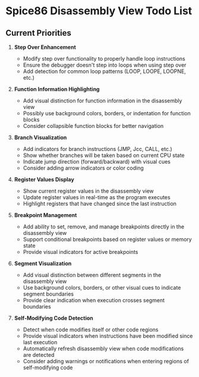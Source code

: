 # Spice86 Disassembly View Todo List

## Current Priorities

1. **Step Over Enhancement**
   - Modify step over functionality to properly handle loop instructions
   - Ensure the debugger doesn't step into loops when using step over
   - Add detection for common loop patterns (LOOP, LOOPE, LOOPNE, etc.)

3. **Function Information Highlighting**
   - Add visual distinction for function information in the disassembly view
   - Possibly use background colors, borders, or indentation for function blocks
   - Consider collapsible function blocks for better navigation

4. **Branch Visualization**
   - Add indicators for branch instructions (JMP, Jcc, CALL, etc.)
   - Show whether branches will be taken based on current CPU state
   - Indicate jump direction (forward/backward) with visual cues
   - Consider adding arrow indicators or color coding

5. **Register Values Display**
   - Show current register values in the disassembly view
   - Update register values in real-time as the program executes
   - Highlight registers that have changed since the last instruction

6. **Breakpoint Management**
   - Add ability to set, remove, and manage breakpoints directly in the disassembly view
   - Support conditional breakpoints based on register values or memory state
   - Provide visual indicators for active breakpoints

7. **Segment Visualization**
   - Add visual distinction between different segments in the disassembly view
   - Use background colors, borders, or other visual cues to indicate segment boundaries
   - Provide clear indication when execution crosses segment boundaries

8. **Self-Modifying Code Detection**
   - Detect when code modifies itself or other code regions
   - Provide visual indicators when instructions have been modified since last execution
   - Automatically refresh disassembly view when code modifications are detected
   - Consider adding warnings or notifications when entering regions of self-modifying code
